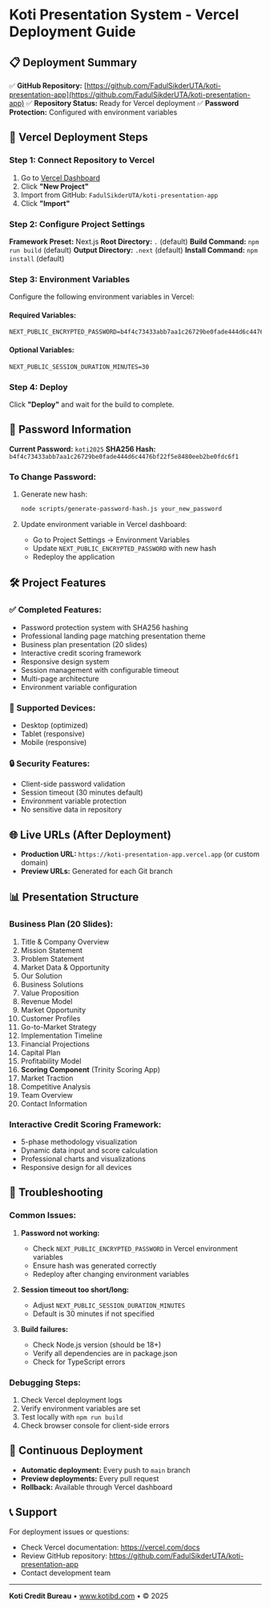 # Koti Presentation System - Vercel Deployment Guide

## 📋 Deployment Summary

✅ **GitHub Repository:** [https://github.com/FadulSikderUTA/koti-presentation-app](https://github.com/FadulSikderUTA/koti-presentation-app)
✅ **Repository Status:** Ready for Vercel deployment
✅ **Password Protection:** Configured with environment variables

## 🚀 Vercel Deployment Steps

### Step 1: Connect Repository to Vercel

1. Go to [Vercel Dashboard](https://vercel.com/dashboard)
2. Click **"New Project"**
3. Import from GitHub: `FadulSikderUTA/koti-presentation-app`
4. Click **"Import"**

### Step 2: Configure Project Settings

**Framework Preset:** Next.js
**Root Directory:** `.` (default)
**Build Command:** `npm run build` (default)
**Output Directory:** `.next` (default)
**Install Command:** `npm install` (default)

### Step 3: Environment Variables

Configure the following environment variables in Vercel:

#### Required Variables:
```
NEXT_PUBLIC_ENCRYPTED_PASSWORD=b4f4c73433abb7aa1c26729be0fade444d6c4476bf22f5e8480eeb2be0fdc6f1
```

#### Optional Variables:
```
NEXT_PUBLIC_SESSION_DURATION_MINUTES=30
```

### Step 4: Deploy

Click **"Deploy"** and wait for the build to complete.

## 🔐 Password Information

**Current Password:** `koti2025`
**SHA256 Hash:** `b4f4c73433abb7aa1c26729be0fade444d6c4476bf22f5e8480eeb2be0fdc6f1`

### To Change Password:

1. Generate new hash:
   ```bash
   node scripts/generate-password-hash.js your_new_password
   ```

2. Update environment variable in Vercel dashboard:
   - Go to Project Settings → Environment Variables
   - Update `NEXT_PUBLIC_ENCRYPTED_PASSWORD` with new hash
   - Redeploy the application

## 🛠 Project Features

### ✅ Completed Features:
- Password protection system with SHA256 hashing
- Professional landing page matching presentation theme
- Business plan presentation (20 slides)
- Interactive credit scoring framework
- Responsive design system
- Session management with configurable timeout
- Multi-page architecture
- Environment variable configuration

### 📱 Supported Devices:
- Desktop (optimized)
- Tablet (responsive)
- Mobile (responsive)

### 🔒 Security Features:
- Client-side password validation
- Session timeout (30 minutes default)
- Environment variable protection
- No sensitive data in repository

## 🌐 Live URLs (After Deployment)

- **Production URL:** `https://koti-presentation-app.vercel.app` (or custom domain)
- **Preview URLs:** Generated for each Git branch

## 📊 Presentation Structure

### Business Plan (20 Slides):
1. Title & Company Overview
2. Mission Statement  
3. Problem Statement
4. Market Data & Opportunity
5. Our Solution
6. Business Solutions
7. Value Proposition
8. Revenue Model
9. Market Opportunity
10. Customer Profiles
11. Go-to-Market Strategy
12. Implementation Timeline
13. Financial Projections
14. Capital Plan
15. Profitability Model
16. **Scoring Component** (Trinity Scoring App)
17. Market Traction
18. Competitive Analysis
19. Team Overview
20. Contact Information

### Interactive Credit Scoring Framework:
- 5-phase methodology visualization
- Dynamic data input and score calculation
- Professional charts and visualizations
- Responsive design for all devices

## 🚨 Troubleshooting

### Common Issues:

1. **Password not working:**
   - Check `NEXT_PUBLIC_ENCRYPTED_PASSWORD` in Vercel environment variables
   - Ensure hash was generated correctly
   - Redeploy after changing environment variables

2. **Session timeout too short/long:**
   - Adjust `NEXT_PUBLIC_SESSION_DURATION_MINUTES`
   - Default is 30 minutes if not specified

3. **Build failures:**
   - Check Node.js version (should be 18+)
   - Verify all dependencies are in package.json
   - Check for TypeScript errors

### Debugging Steps:
1. Check Vercel deployment logs
2. Verify environment variables are set
3. Test locally with `npm run build`
4. Check browser console for client-side errors

## 🔄 Continuous Deployment

- **Automatic deployment:** Every push to `main` branch
- **Preview deployments:** Every pull request
- **Rollback:** Available through Vercel dashboard

## 📞 Support

For deployment issues or questions:
- Check Vercel documentation: https://vercel.com/docs
- Review GitHub repository: https://github.com/FadulSikderUTA/koti-presentation-app
- Contact development team

---

**Koti Credit Bureau** • www.kotibd.com • © 2025